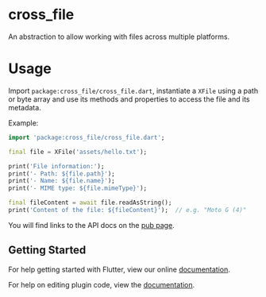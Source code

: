 # cross_file

An abstraction to allow working with files across multiple platforms.

# Usage

Import `package:cross_file/cross_file.dart`, instantiate a `XFile` 
using a path or byte array and use its methods and properties to 
access the file and its metadata.

Example:

```dart
import 'package:cross_file/cross_file.dart';

final file = XFile('assets/hello.txt');

print('File information:');
print('- Path: ${file.path}');
print('- Name: ${file.name}');
print('- MIME type: ${file.mimeType}');

final fileContent = await file.readAsString();
print('Content of the file: ${fileContent}');  // e.g. "Moto G (4)"
```

You will find links to the API docs on the [pub page](https://pub.dev/packages/cross_file).

## Getting Started

For help getting started with Flutter, view our online
[documentation](http://flutter.io/).

For help on editing plugin code, view the [documentation](https://flutter.io/platform-plugins/#edit-code).

